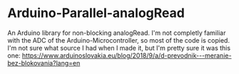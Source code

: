 # Arduino-Parallel-analogRead
An Arduino library for non-blocking analogRead.
I'm not completly familiar with the ADC of the Arduino-Microcontroller, so most of the code is copied. I'm not sure what source I had when I made it, but I'm pretty sure it was this one: https://www.arduinoslovakia.eu/blog/2018/9/a/d-prevodnik---meranie-bez-blokovania?lang=en
